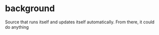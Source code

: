 # background
Source that runs itself and updates itself automatically. From there, it could do anything
